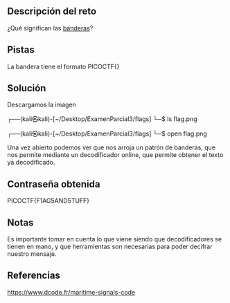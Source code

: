 ## Descripción del reto
¿Qué significan las [banderas](https://jupiter.challenges.picoctf.org/static/fbeb5f9040d62b18878d199cdda2d253/flag.png)?
## Pistas 
La bandera tiene el formato PICOCTF{}
## Solución 
Descargamos la imagen 
                                                                                 
┌──(kali㉿kali)-[~/Desktop/ExamenParcial3/flags]
└─$ ls
flag.png
                                                                                 
┌──(kali㉿kali)-[~/Desktop/ExamenParcial3/flags]
└─$ open flag.png    

Una vez abierto podemos ver que nos arroja un patrón de banderas, que nos permite mediante un decodificador online, que permite obtener el texto ya decodificado. 

## Contraseña obtenida 
PICOCTF{F1AG5AND5TUFF}
## Notas 
Es importante tomar en cuenta lo que viene siendo que decodificadores se tienen en mano, y que herramientas son necesarias para poder decifrar nuestro mensaje.
## Referencias 
https://www.dcode.fr/maritime-signals-code
